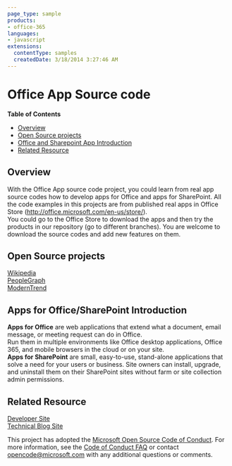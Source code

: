 ```yaml
---
page_type: sample
products:
- office-365
languages:
- javascript
extensions:
  contentType: samples
  createdDate: 3/18/2014 3:27:46 AM
---
```

# Office App Source code #

**Table of Contents**
- [Overview](#overview)
- [Open Source projects](#open-source-projects)
- [Office and Sharepoint App Introduction](#office-and-sharepoint-app-introduction)
- [Related Resource](#related-resource)


## Overview ##
With the Office App source code project, you could learn from real app source codes how to develop apps for Office and apps for SharePoint. All the code examples in this projects are from published real apps in Office Store (http://office.microsoft.com/en-us/store/).  
You could go to the Office Store to download the apps and then try the products in our repository (go to different branches). You are welcome to download the source codes and add new features on them.  

## Open Source projects ##
[Wikipedia](https://store.office.com/en-us/store/wikipedia-WA104099688.aspx)  
[PeopleGraph](https://store.office.com/en-us/store/people-graph-WA104104476.aspx)  
[ModernTrend](https://store.office.com/en-us/store/modern-trend-WA104220390.aspx)  

## Apps for Office/SharePoint Introduction ##
**Apps for Office** are web applications that extend what a document, email message, or meeting request can do in Office.  
Run them in multiple environments like Office desktop applications, Office 365, and mobile browsers in the cloud or on your site.  
**Apps for SharePoint** are small, easy-to-use, stand-alone applications that solve a need for your users or business.
Site owners can install, upgrade, and uninstall them on their SharePoint sites without farm or site collection admin permissions.  


## Related Resource ##
[Developer Site](http://msdn.microsoft.com/en-us/office/aa905340)  
[Technical Blog Site](http://blogs.msdn.com/b/officeapps)




This project has adopted the [Microsoft Open Source Code of Conduct](https://opensource.microsoft.com/codeofconduct/). For more information, see the [Code of Conduct FAQ](https://opensource.microsoft.com/codeofconduct/faq/) or contact [opencode@microsoft.com](mailto:opencode@microsoft.com) with any additional questions or comments.
